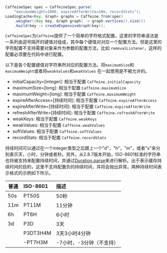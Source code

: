 ```java
CaffeineSpec spec = CaffeineSpec.parse(
    "maximumWeight=1000, expireAfterWrite=10m, recordStats");
LoadingCache<Key, Graph> graphs = Caffeine.from(spec)
    .weigher((Key key, Graph graph) -> graph.vertices().size())
    .build(key -> createExpensiveGraph(key));
```

`CaffeineSpec`为`Caffeine`提供了一个简单的字符格式配置。这里的字符串语法是一系列由逗号隔开的键值对组成，其中每个键值对对应一个配置方法。但是这里的字符配置不支持需要对象来作为参数的配置方法，比如 `removalListener`，这样的配置必须要在代码中进行配置。       

以下是各个配置键值对字符串所对应的配置方法。将`maximumSize`和`maximumWeight`或者将`weakValues`和`weakValues` 在一起使用是不被允许的。      

 - initialCapacity=[integer]: 相当于配置 `Caffeine.initialCapacity`
 - maximumSize=[long]: 相当于配置 `Caffeine.maximumSize`
 - maximumWeight=[long]: 相当于配置 `Caffeine.maximumWeight`
 - expireAfterAccess=[持续时间]: 相当于配置 `Caffeine.expireAfterAccess`
 - expireAfterWrite=[持续时间]: 相当于配置 `Caffeine.expireAfterWrite`
 - refreshAfterWrite=[持续时间]: 相当于配置 `Caffeine.refreshAfterWrite`
 - weakKeys: 相当于配置 `Caffeine.weakKeys`
 - weakValues: 相当于配置 `Caffeine.weakValues`
 - softValues: 相当于配置 `Caffeine.softValues`
 - recordStats: 相当于配置 `Caffeine.recordStats`

持续时间可以通过在一个integer类型之后跟上一个"d"，"h"，"m"，或者"s"来分别表示天，小时，分钟或者秒。另外，从2.8.7版本开始，ISO-8601标准的字符串也将被支持来配置持续时间，并通过[Duration.parse](https://docs.oracle.com/javase/8/docs/api/java/time/Duration.html#parse-java.lang.CharSequence-)来进行解析。出于表示缓存持续时间的目的，这里不支持配置负的持续时间，并将会抛出异常。两种持续时间表示格式的示例如下所示。     

| 普通 | ISO-8601 | 描述
|--------|:--------|:------------|
| 50s    |  PT50S   | 50秒                    |
| 11m    |  PT11M   | 11分钟                  |
|  6h    |  PT6H    | 6小时                   |
|  3d    |  P3D     | 3天                     |
|        |  P3DT3H4M| 3天3小时4分钟           |
|        | -PT7H3M  | -7小时，-3分钟（不支持）|